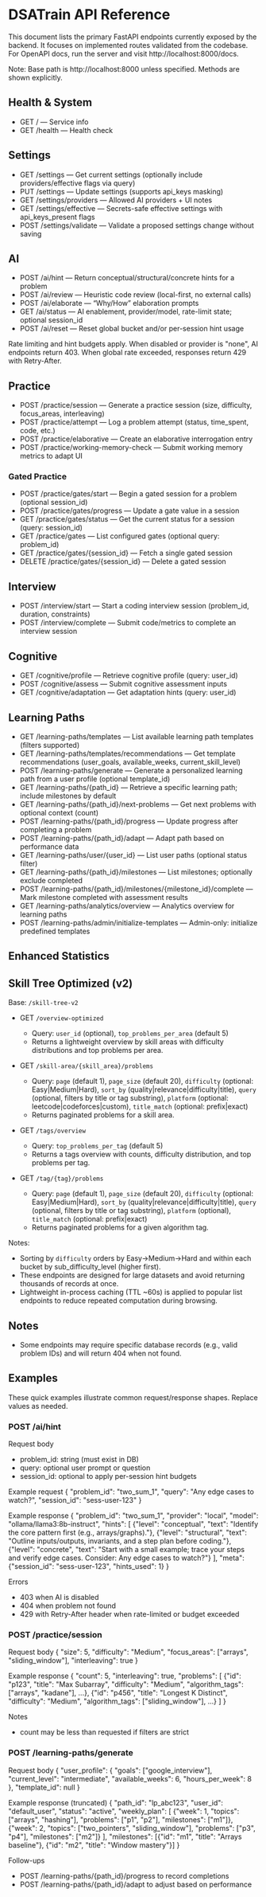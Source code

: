 # DSATrain API Reference

This document lists the primary FastAPI endpoints currently exposed by the backend. It focuses on implemented routes validated from the codebase. For OpenAPI docs, run the server and visit http://localhost:8000/docs.

Note: Base path is http://localhost:8000 unless specified. Methods are shown explicitly.

## Health & System
- GET /                           — Service info
- GET /health                     — Health check

## Settings
- GET    /settings                          — Get current settings (optionally include providers/effective flags via query)
- PUT    /settings                          — Update settings (supports api_keys masking)
- GET    /settings/providers                 — Allowed AI providers + UI notes
- GET    /settings/effective                 — Secrets-safe effective settings with api_keys_present flags
- POST   /settings/validate                  — Validate a proposed settings change without saving

## AI
- POST   /ai/hint                            — Return conceptual/structural/concrete hints for a problem
- POST   /ai/review                          — Heuristic code review (local-first, no external calls)
- POST   /ai/elaborate                       — “Why/How” elaboration prompts
- GET    /ai/status                          — AI enablement, provider/model, rate-limit state; optional session_id
- POST   /ai/reset                           — Reset global bucket and/or per-session hint usage

Rate limiting and hint budgets apply. When disabled or provider is "none", AI endpoints return 403. When global rate exceeded, responses return 429 with Retry-After.

## Practice
- POST   /practice/session                    — Generate a practice session (size, difficulty, focus_areas, interleaving)
- POST   /practice/attempt                    — Log a problem attempt (status, time_spent, code, etc.)
- POST   /practice/elaborative                — Create an elaborative interrogation entry
- POST   /practice/working-memory-check       — Submit working memory metrics to adapt UI

### Gated Practice
- POST   /practice/gates/start                — Begin a gated session for a problem (optional session_id)
- POST   /practice/gates/progress             — Update a gate value in a session
- GET    /practice/gates/status               — Get the current status for a session (query: session_id)
- GET    /practice/gates                      — List configured gates (optional query: problem_id)
- GET    /practice/gates/{session_id}         — Fetch a single gated session
- DELETE /practice/gates/{session_id}         — Delete a gated session

## Interview
- POST   /interview/start                     — Start a coding interview session (problem_id, duration, constraints)
- POST   /interview/complete                  — Submit code/metrics to complete an interview session

## Cognitive
- GET    /cognitive/profile                   — Retrieve cognitive profile (query: user_id)
- POST   /cognitive/assess                    — Submit cognitive assessment inputs
- GET    /cognitive/adaptation                — Get adaptation hints (query: user_id)

## Learning Paths
- GET    /learning-paths/templates            — List available learning path templates (filters supported)
- GET    /learning-paths/templates/recommendations
                                              — Get template recommendations (user_goals, available_weeks, current_skill_level)
- POST   /learning-paths/generate             — Generate a personalized learning path from a user profile (optional template_id)
- GET    /learning-paths/{path_id}            — Retrieve a specific learning path; include milestones by default
- GET    /learning-paths/{path_id}/next-problems — Get next problems with optional context (count)
- POST   /learning-paths/{path_id}/progress   — Update progress after completing a problem
- POST   /learning-paths/{path_id}/adapt      — Adapt path based on performance data
- GET    /learning-paths/user/{user_id}       — List user paths (optional status filter)
- GET    /learning-paths/{path_id}/milestones — List milestones; optionally exclude completed
- POST   /learning-paths/{path_id}/milestones/{milestone_id}/complete
                                              — Mark milestone completed with assessment results
- GET    /learning-paths/analytics/overview   — Analytics overview for learning paths
- POST   /learning-paths/admin/initialize-templates
                                              — Admin-only: initialize predefined templates

## Enhanced Statistics

## Skill Tree Optimized (v2)

Base: `/skill-tree-v2`

- GET `/overview-optimized`
    - Query: `user_id` (optional), `top_problems_per_area` (default 5)
    - Returns a lightweight overview by skill areas with difficulty distributions and top problems per area.

- GET `/skill-area/{skill_area}/problems`
    - Query: `page` (default 1), `page_size` (default 20), `difficulty` (optional: Easy|Medium|Hard), `sort_by` (quality|relevance|difficulty|title), `query` (optional, filters by title or tag substring), `platform` (optional: leetcode|codeforces|custom), `title_match` (optional: prefix|exact)
    - Returns paginated problems for a skill area.

- GET `/tags/overview`
    - Query: `top_problems_per_tag` (default 5)
    - Returns a tags overview with counts, difficulty distribution, and top problems per tag.

- GET `/tag/{tag}/problems`
    - Query: `page` (default 1), `page_size` (default 20), `difficulty` (optional: Easy|Medium|Hard), `sort_by` (quality|relevance|difficulty|title), `query` (optional, filters by title or tag substring), `platform` (optional), `title_match` (optional: prefix|exact)
    - Returns paginated problems for a given algorithm tag.

Notes:
- Sorting by `difficulty` orders by Easy→Medium→Hard and within each bucket by sub_difficulty_level (higher first).
- These endpoints are designed for large datasets and avoid returning thousands of records at once.
- Lightweight in-process caching (TTL ~60s) is applied to popular list endpoints to reduce repeated computation during browsing.
## Notes
- Some endpoints may require specific database records (e.g., valid problem IDs) and will return 404 when not found.
## Examples

These quick examples illustrate common request/response shapes. Replace values as needed.

### POST /ai/hint

Request body
- problem_id: string (must exist in DB)
- query: optional user prompt or question
- session_id: optional to apply per-session hint budgets

Example request
{
    "problem_id": "two_sum_1",
    "query": "Any edge cases to watch?",
    "session_id": "sess-user-123"
}

Example response
{
    "problem_id": "two_sum_1",
    "provider": "local",
    "model": "ollama/llama3:8b-instruct",
    "hints": [
        {"level": "conceptual", "text": "Identify the core pattern first (e.g., arrays/graphs)."},
        {"level": "structural", "text": "Outline inputs/outputs, invariants, and a step plan before coding."},
        {"level": "concrete", "text": "Start with a small example; trace your steps and verify edge cases. Consider: Any edge cases to watch?"}
    ],
    "meta": {"session_id": "sess-user-123", "hints_used": 1}
}

Errors
- 403 when AI is disabled
- 404 when problem not found
- 429 with Retry-After header when rate-limited or budget exceeded

### POST /practice/session

Request body
{
    "size": 5,
    "difficulty": "Medium",
    "focus_areas": ["arrays", "sliding_window"],
    "interleaving": true
}

Example response
{
    "count": 5,
    "interleaving": true,
    "problems": [
        {"id": "p123", "title": "Max Subarray", "difficulty": "Medium", "algorithm_tags": ["arrays", "kadane"], ...},
        {"id": "p456", "title": "Longest K Distinct", "difficulty": "Medium", "algorithm_tags": ["sliding_window"], ...}
    ]
}

Notes
- count may be less than requested if filters are strict

### POST /learning-paths/generate

Request body
{
    "user_profile": {
        "goals": ["google_interview"],
        "current_level": "intermediate",
        "available_weeks": 6,
        "hours_per_week": 8
    },
    "template_id": null
}

Example response (truncated)
{
    "path_id": "lp_abc123",
    "user_id": "default_user",
    "status": "active",
    "weekly_plan": [
        {"week": 1, "topics": ["arrays", "hashing"], "problems": ["p1", "p2"], "milestones": ["m1"]},
        {"week": 2, "topics": ["two_pointers", "sliding_window"], "problems": ["p3", "p4"], "milestones": ["m2"]}
    ],
    "milestones": [{"id": "m1", "title": "Arrays baseline"}, {"id": "m2", "title": "Window mastery"}]
}

Follow-ups
- POST /learning-paths/{path_id}/progress to record completions
- POST /learning-paths/{path_id}/adapt to adjust based on performance
